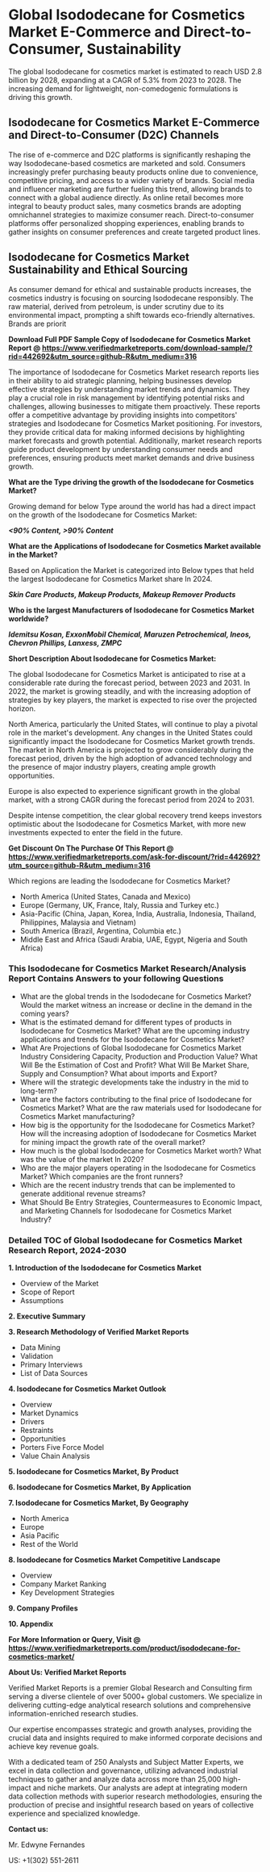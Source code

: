 <h1>Global Isododecane for Cosmetics Market E-Commerce and Direct-to-Consumer, Sustainability</h1><p class=""><p>The global Isododecane for cosmetics market is estimated to reach USD 2.8 billion by 2028, expanding at a CAGR of 5.3% from 2023 to 2028. The increasing demand for lightweight, non-comedogenic formulations is driving this growth.</p><h2>Isododecane for Cosmetics Market E-Commerce and Direct-to-Consumer (D2C) Channels</h2><p>The rise of e-commerce and D2C platforms is significantly reshaping the way Isododecane-based cosmetics are marketed and sold. Consumers increasingly prefer purchasing beauty products online due to convenience, competitive pricing, and access to a wider variety of brands. Social media and influencer marketing are further fueling this trend, allowing brands to connect with a global audience directly. As online retail becomes more integral to beauty product sales, many cosmetics brands are adopting omnichannel strategies to maximize consumer reach. Direct-to-consumer platforms offer personalized shopping experiences, enabling brands to gather insights on consumer preferences and create targeted product lines.</p><h2>Isododecane for Cosmetics Market Sustainability and Ethical Sourcing</h2><p>As consumer demand for ethical and sustainable products increases, the cosmetics industry is focusing on sourcing Isododecane responsibly. The raw material, derived from petroleum, is under scrutiny due to its environmental impact, prompting a shift towards eco-friendly alternatives. Brands are priorit</p><p class=""><strong>Download Full PDF Sample Copy of Isododecane for Cosmetics Market Report @ <a href="https://www.verifiedmarketreports.com/download-sample/?rid=442692&utm_source=github-R&utm_medium=316" target="_blank">https://www.verifiedmarketreports.com/download-sample/?rid=442692&utm_source=github-R&utm_medium=316</a></strong></p><p>The importance of&nbsp;Isododecane for Cosmetics Market research reports lies in their ability to aid strategic planning, helping businesses develop effective strategies by understanding market trends and dynamics. They play a crucial role in risk management by identifying potential risks and challenges, allowing businesses to mitigate them proactively. These reports offer a competitive advantage by providing insights into competitors' strategies and Isododecane for Cosmetics Market positioning. For investors, they provide critical data for making informed decisions by highlighting market forecasts and growth potential. Additionally, market research reports guide product development by understanding consumer needs and preferences, ensuring products meet market demands and drive business growth.</p><p><strong>What are the&nbsp;Type driving the growth of the Isododecane for Cosmetics Market?</strong></p><p id="" class="">Growing demand for below Type around the world has had a direct impact on the growth of the Isododecane for Cosmetics Market:</p><p class=""><em><strong><90% Content, >90% Content</strong></em></p><p class=""><strong>What are the&nbsp;Applications&nbsp;of Isododecane for Cosmetics Market available in the Market?</strong></p><p id="" class="">Based on Application the Market is categorized into Below types that held the largest Isododecane for Cosmetics Market share In 2024.</p><p class=""><em><strong>Skin Care Products, Makeup Products, Makeup Remover Products</strong></em></p><p class=""><strong>Who is the largest Manufacturers of Isododecane for Cosmetics Market worldwide?</strong></p><p><em><strong>Idemitsu Kosan, ExxonMobil Chemical, Maruzen Petrochemical, Ineos, Chevron Phillips, Lanxess, ZMPC</strong></em></p><p id="" class=""><strong>Short Description About Isododecane for Cosmetics Market:</strong></p><p>The global Isododecane for Cosmetics Market is anticipated to rise at a considerable rate during the forecast period, between 2023 and 2031. In 2022, the market is growing steadily, and with the increasing adoption of strategies by key players, the market is expected to rise over the projected horizon.</p><p>North America, particularly the United States, will continue to play a pivotal role in the market's development. Any changes in the United States could significantly impact the Isododecane for Cosmetics Market growth trends. The market in North America is projected to grow considerably during the forecast period, driven by the high adoption of advanced technology and the presence of major industry players, creating ample growth opportunities.</p><p>Europe is also expected to experience significant growth in the global market, with a strong CAGR during the forecast period from 2024 to 2031.</p><p>Despite intense competition, the clear global recovery trend keeps investors optimistic about the Isododecane for Cosmetics Market, with more new investments expected to enter the field in the future.</p><p id="" class=""><strong>Get Discount On The Purchase Of This Report @ <a href="https://www.verifiedmarketreports.com/ask-for-discount/?rid=442692?utm_source=github-R&utm_medium=316" target="_blank">https://www.verifiedmarketreports.com/ask-for-discount/?rid=442692?utm_source=github-R&utm_medium=316</a></strong></p><p class="">Which regions are leading the Isododecane for Cosmetics Market?</p><ul><li>North America (United States, Canada and Mexico)</li><li>Europe (Germany, UK, France, Italy, Russia and Turkey etc.)</li><li>Asia-Pacific (China, Japan, Korea, India, Australia, Indonesia, Thailand, Philippines, Malaysia and Vietnam)</li><li>South America (Brazil, Argentina, Columbia etc.)</li><li>Middle East and Africa (Saudi Arabia, UAE, Egypt, Nigeria and South Africa)</li></ul><h3 id="" class="">This Isododecane for Cosmetics Market Research/Analysis Report Contains Answers to your following Questions</h3><ul><li>What are the global trends in the Isododecane for Cosmetics Market? Would the market witness an increase or decline in the demand in the coming years?</li><li>What is the estimated demand for different types of products in Isododecane for Cosmetics Market? What are the upcoming industry applications and trends for the Isododecane for Cosmetics Market?</li><li>What Are Projections of Global Isododecane for Cosmetics Market Industry Considering Capacity, Production and Production Value? What Will Be the Estimation of Cost and Profit? What Will Be Market Share, Supply and Consumption? What about imports and Export?</li><li>Where will the strategic developments take the industry in the mid to long-term?</li><li>What are the factors contributing to the final price of Isododecane for Cosmetics Market? What are the raw materials used for Isododecane for Cosmetics Market manufacturing?</li><li>How big is the opportunity for the Isododecane for Cosmetics Market? How will the increasing adoption of Isododecane for Cosmetics Market for mining impact the growth rate of the overall market?</li><li>How much is the global Isododecane for Cosmetics Market worth? What was the value of the market In 2020?</li><li>Who are the major players operating in the Isododecane for Cosmetics Market? Which companies are the front runners?</li><li>Which are the recent industry trends that can be implemented to generate additional revenue streams?</li><li>What Should Be Entry Strategies, Countermeasures to Economic Impact, and Marketing Channels for Isododecane for Cosmetics Market Industry?</li></ul><h3 id="" class="">Detailed TOC of Global Isododecane for Cosmetics Market Research Report, 2024-2030</h3><p id="" class=""><strong>1. Introduction of the Isododecane for Cosmetics Market</strong></p><ul><li>Overview of the Market</li><li>Scope of Report</li><li>Assumptions</li></ul><p id="" class=""><strong>2. Executive Summary</strong></p><p id="" class=""><strong>3. Research Methodology of Verified Market Reports</strong></p><ul><li>Data Mining</li><li>Validation</li><li>Primary Interviews</li><li>List of Data Sources</li></ul><p id="" class=""><strong>4. Isododecane for Cosmetics Market Outlook</strong></p><ul><li>Overview</li><li>Market Dynamics</li><li>Drivers</li><li>Restraints</li><li>Opportunities</li><li>Porters Five Force Model</li><li>Value Chain Analysis</li></ul><p id="" class=""><strong>5. Isododecane for Cosmetics Market, By Product</strong></p><p id="" class=""><strong>6. Isododecane for Cosmetics Market, By Application</strong></p><p id="" class=""><strong>7. Isododecane for Cosmetics Market, By Geography</strong></p><ul><li>North America</li><li>Europe</li><li>Asia Pacific</li><li>Rest of the World</li></ul><p id="" class=""><strong>8. Isododecane for Cosmetics Market Competitive Landscape</strong></p><ul><li>Overview</li><li>Company Market Ranking</li><li>Key Development Strategies</li></ul><p id="" class=""><strong>9. Company Profiles</strong></p><p id="" class=""><strong>10. Appendix</strong></p><p id="" class=""><strong>For More Information or Query, Visit @ <a href="https://www.verifiedmarketreports.com/product/isododecane-for-cosmetics-market/" target="_blank">https://www.verifiedmarketreports.com/product/isododecane-for-cosmetics-market/</a></strong></p><p id="" class=""><strong>About Us: Verified Market Reports</strong></p><p id="" class="">Verified Market Reports is a premier Global Research and Consulting firm serving a diverse clientele of over 5000+ global customers. We specialize in delivering cutting-edge analytical research solutions and comprehensive information-enriched research studies.</p><p id="" class="">Our expertise encompasses strategic and growth analyses, providing the crucial data and insights required to make informed corporate decisions and achieve key revenue goals.</p><p id="" class="">With a dedicated team of 250 Analysts and Subject Matter Experts, we excel in data collection and governance, utilizing advanced industrial techniques to gather and analyze data across more than 25,000 high-impact and niche markets. Our analysts are adept at integrating modern data collection methods with superior research methodologies, ensuring the production of precise and insightful research based on years of collective experience and specialized knowledge.</p><p id="" class=""><strong>Contact us:</strong></p><p id="" class="">Mr. Edwyne Fernandes</p><p id="" class="">US: +1(302) 551-2611</p>